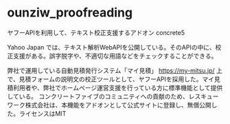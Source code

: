 # ounziw_proofreading
ヤフーAPIを利用して、テキスト校正支援するアドオン concrete5

Yahoo Japan では、テキスト解析WebAPIを公開している。そのAPIの中に、校正支援がある。誤字脱字や、不適切な用語などをチェックすることができる。

弊社で運用している自動見積発行システム「マイ見積」 https://my-mitsu.jp/ 上で、見積フォームの説明文の校正ツールとして、ヤフーAPIを採用した。マイ見積利用者や、弊社でホームページ運営支援を行っている方に標準機能として提供している。
コンクリートファイブのコミュニティへの貢献のため、レスキューワーク株式会社は、本機能をアドオンとして公式サイトに登録し、無償公開した。ライセンスはMIT
